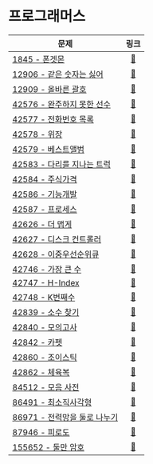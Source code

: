 # 프로그래머스

| 문제                             |                                   링크                                   |
|--------------------------------|:----------------------------------------------------------------------:|
| [1845 - 폰겟몬](./1845)           |  [🔗](https://school.programmers.co.kr/learn/courses/30/lessons/1845)  |
| [12906 - 같은 숫자는 싫어](./12906)   | [🔗](https://school.programmers.co.kr/learn/courses/30/lessons/12906)  |
| [12909 - 올바른 괄호](./12909)      | [🔗](https://school.programmers.co.kr/learn/courses/30/lessons/12909)  |
| [42576 - 완주하지 못한 선수](./42576)  | [🔗](https://school.programmers.co.kr/learn/courses/30/lessons/42576)  |
| [42577 - 전화번호 목록](./42577)     | [🔗](https://school.programmers.co.kr/learn/courses/30/lessons/42577)  |
| [42578 - 위장](./42578)          | [🔗](https://school.programmers.co.kr/learn/courses/30/lessons/42578)  |
| [42579 - 베스트앨범](./42579)       | [🔗](https://school.programmers.co.kr/learn/courses/30/lessons/42579)  |
| [42583 - 다리를 지나는 트럭](./42583)  | [🔗](https://school.programmers.co.kr/learn/courses/30/lessons/42583)  |
| [42584 - 주식가격](./42584)        | [🔗](https://school.programmers.co.kr/learn/courses/30/lessons/42584)  |
| [42586 - 기능개발](./42586)        | [🔗](https://school.programmers.co.kr/learn/courses/30/lessons/42586)  |
| [42587 - 프로세스](./42587)        | [🔗](https://school.programmers.co.kr/learn/courses/30/lessons/42587)  |
| [42626 - 더 맵게](./42626)        | [🔗](https://school.programmers.co.kr/learn/courses/30/lessons/42626)  |
| [42627 - 디스크 컨트롤러](./42627)    | [🔗](https://school.programmers.co.kr/learn/courses/30/lessons/42627)  |
| [42628 - 이중우선순위큐](./42628)     | [🔗](https://school.programmers.co.kr/learn/courses/30/lessons/42628)  |
| [42746 - 가장 큰 수](./42746)      | [🔗](https://school.programmers.co.kr/learn/courses/30/lessons/42746)  |
| [42747 - H-Index](./42747)     | [🔗](https://school.programmers.co.kr/learn/courses/30/lessons/42747)  |
| [42748 - K번째수](./42748)        | [🔗](https://school.programmers.co.kr/learn/courses/30/lessons/42748)  |
| [42839 - 소수 찾기](./42839)       | [🔗](https://school.programmers.co.kr/learn/courses/30/lessons/42839)  |
| [42840 - 모의고사](./42840)        | [🔗](https://school.programmers.co.kr/learn/courses/30/lessons/42840)  |
| [42842 - 카펫](./42842)          | [🔗](https://school.programmers.co.kr/learn/courses/30/lessons/42842)  |
| [42860 - 조이스틱](./42860)        | [🔗](https://school.programmers.co.kr/learn/courses/30/lessons/42860)  |
| [42862 - 체육복](./42862)         | [🔗](https://school.programmers.co.kr/learn/courses/30/lessons/42862)  |
| [84512 - 모음 사전](./84512)       | [🔗](https://school.programmers.co.kr/learn/courses/30/lessons/84512)  |
| [86491 - 최소직사각형](./86491)      | [🔗](https://school.programmers.co.kr/learn/courses/30/lessons/86491)  |
| [86971 - 전력망을 둘로 나누기](./86971) | [🔗](https://school.programmers.co.kr/learn/courses/30/lessons/86971)  |
| [87946 - 피로도](./87946)         | [🔗](https://school.programmers.co.kr/learn/courses/30/lessons/87946)  |
| [155652 - 둘만 암호](./155652)     | [🔗](https://school.programmers.co.kr/learn/courses/30/lessons/155652) |
